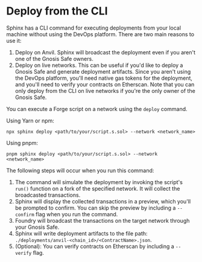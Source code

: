 # Deploy from the CLI

Sphinx has a CLI command for executing deployments from your local machine without using the DevOps platform. There are two main reasons to use it:

1. Deploy on Anvil. Sphinx will broadcast the deployment even if you aren't one of the Gnosis Safe owners.
2. Deploy on live networks. This can be useful if you'd like to deploy a Gnosis Safe and generate deployment artifacts. Since you aren't using the DevOps platform, you'll need native gas tokens for the deployment, and you'll need to verify your contracts on Etherscan. Note that you can only deploy from the CLI on live networks if you're the only owner of the Gnosis Safe.

You can execute a Forge script on a network using the `deploy` command.

Using Yarn or npm:

```
npx sphinx deploy <path/to/your/script.s.sol> --network <network_name>
```

Using pnpm:

```
pnpm sphinx deploy <path/to/your/script.s.sol> --network <network_name>
```

The following steps will occur when you run this command:

1. The command will simulate the deployment by invoking the script's `run()` function on a fork of the specified network. It will collect the broadcasted transactions.
2. Sphinx will display the collected transactions in a preview, which you'll be prompted to confirm. You can skip the preview by including a `--confirm` flag when you run the command.
3. Foundry will broadcast the transactions on the target network through your Gnosis Safe.
4. Sphinx will write deployment artifacts to the file path: `./deployments/anvil-<chain_id>/<ContractName>.json`.
5. (Optional): You can verify contracts on Etherscan by including a `--verify` flag.
